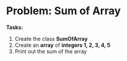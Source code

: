 # Problem: Sum of Array

**Tasks:**
1. Create the class **SumOfArray**
2. Create an **array** of **integers 1, 2, 3, 4, 5**
3. Print out the sum of the array
